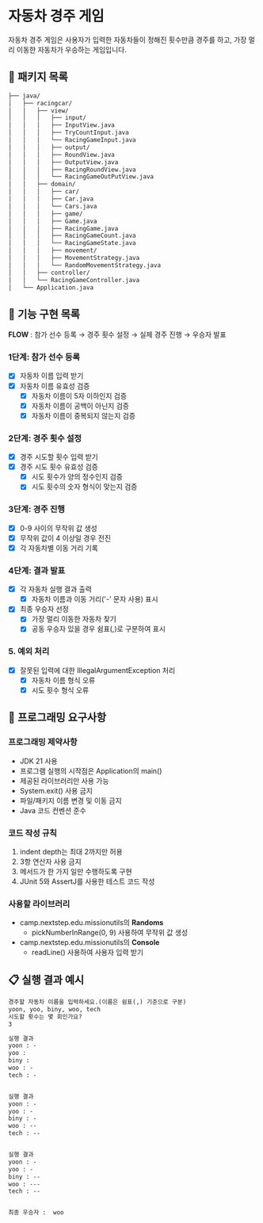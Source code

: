 # 자동차 경주 게임

자동차 경주 게임은 사용자가 입력한 자동차들이 정해진 횟수만큼 경주를 하고, 가장 멀리 이동한 자동차가 우승하는 게임입니다.

## 📁 패키지 목록

```markdown
├── java/
│   ├── racingcar/
│   │   ├── view/
│   │   │   ├── input/
│   │   │   ├── InputView.java
│   │   │   ├── TryCountInput.java
│   │   │   └── RacingGameInput.java
│   │   │   ├── output/
│   │   │   ├── RoundView.java
│   │   │   ├── OutputView.java
│   │   │   ├── RacingRoundView.java
│   │   │   └── RacingGameOutPutView.java
│   │   ├── domain/
│   │   │   ├── car/
│   │   │   ├── Car.java
│   │   │   └── Cars.java
│   │   │   ├── game/
│   │   │   ├── Game.java
│   │   │   ├── RacingGame.java
│   │   │   ├── RacingGameCount.java
│   │   │   └── RacingGameState.java
│   │   │   ├── movement/
│   │   │   ├── MovementStrategy.java
│   │   │   └── RandomMovementStrategy.java
│   │   ├── controller/
│   │   └── RacingGameController.java
│   └── Application.java
```

## 🚀 기능 구현 목록

**FLOW** : 참가 선수 등록 → 경주 횟수 설정 → 실제 경주 진행 → 우승자 발표

### 1단계: 참가 선수 등록

- [x] 자동차 이름 입력 받기
- [x] 자동차 이름 유효성 검증
    - [x] 자동차 이름이 5자 이하인지 검증
    - [x] 자동차 이름이 공백이 아닌지 검증
    - [x] 자동차 이름이 중복되지 않는지 검증

### 2단계: 경주 횟수 설정

- [x] 경주 시도할 횟수 입력 받기
- [x] 경주 시도 횟수 유효성 검증
    - [x] 시도 횟수가 양의 정수인지 검증
    - [x] 시도 횟수의 숫자 형식이 맞는지 검증

### 3단계: 경주 진행

- [x] 0-9 사이의 무작위 값 생성
- [x] 무작위 값이 4 이상일 경우 전진
- [x] 각 자동차별 이동 거리 기록

### 4단계: 결과 발표

- [x] 각 자동차 실행 결과 출력
    - [x] 자동차 이름과 이동 거리('-' 문자 사용) 표시
- [x] 최종 우승자 선정
    - [x] 가장 멀리 이동한 자동차 찾기
    - [x] 공동 우승자 있을 경우 쉼표(,)로 구분하여 표시

### 5. 예외 처리

- [x] 잘못된 입력에 대한 IllegalArgumentException 처리
    - [x] 자동차 이름 형식 오류
    - [x] 시도 횟수 형식 오류

## 🎯 프로그래밍 요구사항

### 프로그래밍 제약사항

- JDK 21 사용
- 프로그램 실행의 시작점은 Application의 main()
- 제공된 라이브러리만 사용 가능
- System.exit() 사용 금지
- 파일/패키지 이름 변경 및 이동 금지
- Java 코드 컨벤션 준수

### 코드 작성 규칙

1. indent depth는 최대 2까지만 허용
2. 3항 연산자 사용 금지
3. 메서드가 한 가지 일만 수행하도록 구현
4. JUnit 5와 AssertJ를 사용한 테스트 코드 작성

### 사용할 라이브러리

- camp.nextstep.edu.missionutils의 **Randoms**
    - pickNumberInRange(0, 9) 사용하여 무작위 값 생성
- camp.nextstep.edu.missionutils의 **Console**
    - readLine() 사용하여 사용자 입력 받기

## 📋 실행 결과 예시

```markdown
경주할 자동차 이름을 입력하세요.(이름은 쉼표(,) 기준으로 구분)
yoon, yoo, biny, woo, tech
시도할 횟수는 몇 회인가요?
3

실행 결과
yoon : -
yoo : 
biny : 
woo : -
tech : -


실행 결과
yoon : -
yoo : -
biny : -
woo : --
tech : --


실행 결과
yoon : -
yoo : -
biny : --
woo : ---
tech : --


최종 우승자 :  woo

```